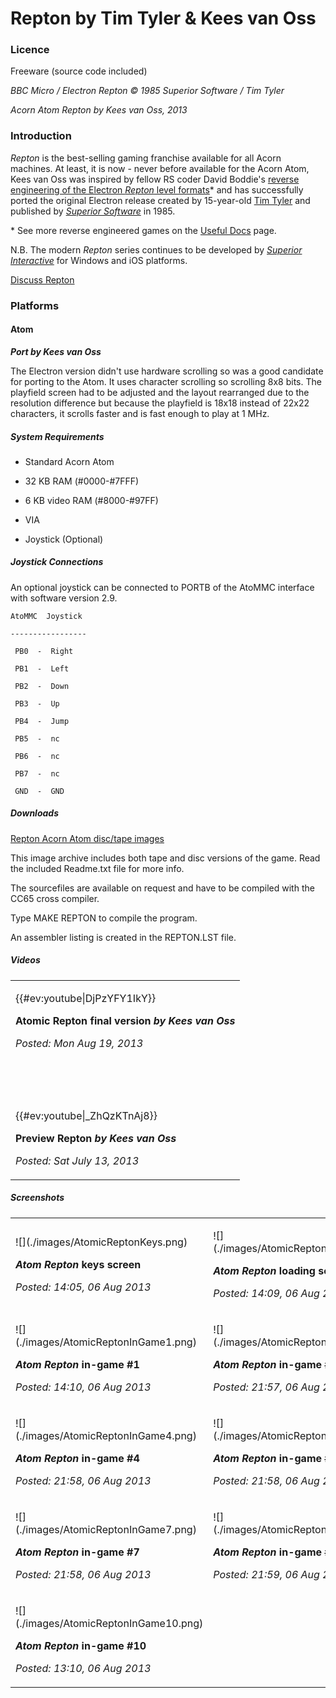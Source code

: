 # Repton by Tim Tyler & Kees van Oss

### Licence

Freeware (source code included)

*BBC Micro / Electron Repton © 1985 Superior Software / Tim Tyler*
*Acorn Atom Repton by Kees van Oss, 2013*

### Introduction

*Repton* is the best-selling gaming franchise available for all Acorn machines. At least, it is now - never before available for the Acorn Atom, Kees van Oss was inspired by fellow RS coder David Boddie's [reverse engineering of the Electron *Repton* level formats](ReverseEngineered_Repton "wikilink")\* and has successfully ported the original Electron release created by 15-year-old [Tim Tyler](http://timtyler.org/) and published by *[Superior Software](http://www.superiorsoftware.co.uk/)* in 1985.
\* See more reverse engineered games on the [Useful Docs](UsefulDocs#Reverse_Engineered_Software "wikilink") page.
N.B. The modern *Repton* series continues to be developed by *[Superior Interactive](http://www.superiorinteractive.com/)* for Windows and iOS platforms.

[Discuss Repton](http://www.retrosoftware.co.uk/forum/viewforum.php?f=91)

### Platforms

#### Atom

***Port by Kees van Oss***

The Electron version didn't use hardware scrolling so was a good candidate for porting to the Atom. It uses character scrolling so scrolling 8x8 bits. The playfield screen had to be adjusted and the layout rearranged due to the resolution difference but because the playfield is 18x18 instead of 22x22 characters, it scrolls faster and is fast enough to play at 1 MHz.

##### System Requirements

-   Standard Acorn Atom
-   32 KB RAM (\#0000-\#7FFF)
-   6 KB video RAM (\#8000-\#97FF)
-   VIA
-   Joystick (Optional)

##### Joystick Connections

An optional joystick can be connected to PORTB of the AtoMMC interface with software version 2.9.

`AtoMMC  Joystick`
`-----------------`
` PB0  -  Right`
` PB1  -  Left`
` PB2  -  Down`
` PB3  -  Up`
` PB4  -  Jump`
` PB5  -  nc`
` PB6  -  nc`
` PB7  -  nc`
` GND  -  GND`

##### Downloads

[Repton Acorn Atom disc/tape images](./images/repton.zip "wikilink")

This image archive includes both tape and disc versions of the game. Read the included Readme.txt file for more info.

The sourcefiles are available on request and have to be compiled with the CC65 cross compiler.

Type MAKE REPTON to compile the program.

An assembler listing is created in the REPTON.LST file.

##### Videos

<table>
<tbody>
<tr class="odd">
<td><p>{{#ev:youtube|DjPzYFY1IkY}}                 <br />
<strong>Atomic Repton final version <em>by Kees van Oss</em></strong><br />
<em>Posted: Mon Aug 19, 2013</em></p></td>
</tr>
<tr class="even">
<td><p><br />
</p></td>
</tr>
<tr class="odd">
<td><p>{{#ev:youtube|_ZhQzKTnAj8}}                 <br />
<strong>Preview Repton <em>by Kees van Oss</em></strong><br />
<em>Posted: Sat July 13, 2013</em></p></td>
</tr>
</tbody>
</table>

##### Screenshots

<table>
<tbody>
<tr class="odd">
<td><p>![](./images/AtomicReptonKeys.png)
<strong><em>Atom Repton</em> keys screen</strong><br />
<em>Posted: 14:05, 06 Aug 2013</em></p></td>
<td><p>![](./images/AtomicReptonLoading.png)
<strong><em>Atom Repton</em> loading screen</strong><br />
<em>Posted: 14:09, 06 Aug 2013</em></p></td>
<td><p>![](./images/AtomicReptonTitle.png)
<strong><em>Atom Repton</em> title screen</strong><br />
<em>Posted: 14:09, 06 Aug 2013</em></p></td>
</tr>
<tr class="even">
<td><p>![](./images/AtomicReptonInGame1.png)
<strong><em>Atom Repton</em> in-game #1</strong><br />
<em>Posted: 14:10, 06 Aug 2013</em></p></td>
<td><p>![](./images/AtomicReptonInGame2.png)
<strong><em>Atom Repton</em> in-game #2</strong><br />
<em>Posted: 21:57, 06 Aug 2013</em></p></td>
<td><p>![](./images/AtomicReptonInGame3.png)
<strong><em>Atom Repton</em> in-game #3</strong><br />
<em>Posted: 21:57, 06 Aug 2013</em></p></td>
</tr>
<tr class="odd">
<td><p>![](./images/AtomicReptonInGame4.png)
<strong><em>Atom Repton</em> in-game #4</strong><br />
<em>Posted: 21:58, 06 Aug 2013</em></p></td>
<td><p>![](./images/AtomicReptonInGame5.png)
<strong><em>Atom Repton</em> in-game #5</strong><br />
<em>Posted: 21:58, 06 Aug 2013</em></p></td>
<td><p>![](./images/AtomicReptonInGame6.png)
<strong><em>Atom Repton</em> in-game #6</strong><br />
<em>Posted: 21:58, 06 Aug 2013</em></p></td>
</tr>
<tr class="even">
<td><p>![](./images/AtomicReptonInGame7.png)
<strong><em>Atom Repton</em> in-game #7</strong><br />
<em>Posted: 21:58, 06 Aug 2013</em></p></td>
<td><p>![](./images/AtomicReptonInGame8.png)
<strong><em>Atom Repton</em> in-game #8</strong><br />
<em>Posted: 21:59, 06 Aug 2013</em></p></td>
<td><p>![](./images/AtomicReptonInGame9.png)
<strong><em>Atom Repton</em> in-game #9</strong><br />
<em>Posted: 21:59, 06 Aug 2013</em></p></td>
</tr>
<tr class="odd">
<td><p>![](./images/AtomicReptonInGame10.png)
<strong><em>Atom Repton</em> in-game #10</strong><br />
<em>Posted: 13:10, 06 Aug 2013</em></p></td>
</tr>
</tbody>
</table>


